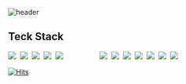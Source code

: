 ![header](https://capsule-render.vercel.app/api?type=rect&&color=0:0575e6,100:021b79&height=300&section=header&text=Think%20Different.&fontColor=f2fcfe&fontSize=77)
## Teck Stack  
<img src="https://img.shields.io/badge/Java-1572B6?style=flat-square&logo=&logoColor=white">&nbsp;
<img src="https://img.shields.io/badge/Python-3776AB?style=flat-square&logo=python&logoColor=white">&nbsp;
<img src="https://img.shields.io/badge/HTML5-E34F26?style=flat-square&logo=html5&logoColor=white">&nbsp;
<img src="https://img.shields.io/badge/JavaScript-F7DF1E?style=flat-square&logo=javascript&logoColor=black"/></a>&nbsp;
<img src="https://img.shields.io/badge/CSS3-1572B6?style=flat-square&logo=css3&logoColor=white">&nbsp;&nbsp;&nbsp;&nbsp;&nbsp;&nbsp;&nbsp;&nbsp;&nbsp;&nbsp;&nbsp;&nbsp;&nbsp;&nbsp;&nbsp;&nbsp;&nbsp;&nbsp;
<img src="https://img.shields.io/badge/SpringBoot-6DB33F?style=flat-square&logo=springboot&logoColor=white">&nbsp;
<img src="https://img.shields.io/badge/Node.js-339933?style=flat-square&logo=nodedotjs&logoColor=white">&nbsp;
<img src="https://img.shields.io/badge/Flask-000000?style=flat-square&logo=flask&logoColor=white">&nbsp;
<img src="https://img.shields.io/badge/RabbitMQ-FF6600?style=flat-square&logo=rabbitmq&logoColor=white">&nbsp;
<img src="https://img.shields.io/badge/Docker-2496ED?style=flat-square&logo=docker&logoColor=white">&nbsp;
<img src="https://img.shields.io/badge/GithubActions-2088FF?style=flat-square&logo=githubactions&logoColor=white">&nbsp;
<img src="https://img.shields.io/badge/AWS-FF9900?style=flat-square&logo=amazon&logoColor=white">&nbsp;  
  
[![Hits](https://hits.seeyoufarm.com/api/count/incr/badge.svg?url=https%3A%2F%2Fgithub.com%2Flkhun9311&count_bg=%230575E6&title_bg=%23555555&icon=&icon_color=%23E7E7E7&title=hits&edge_flat=false)](https://hits.seeyoufarm.com)

